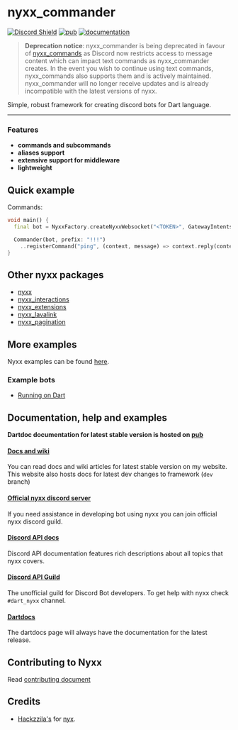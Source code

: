 # nyxx_commander

[![Discord Shield](https://discordapp.com/api/guilds/846136758470443069/widget.png?style=shield)](https://discord.gg/nyxx)
[![pub](https://img.shields.io/pub/v/nyxx_commander.svg)](https://pub.dartlang.org/packages/nyxx_commander)
[![documentation](https://img.shields.io/badge/Documentation-nyxx_interactions-yellow.svg)](https://www.dartdocs.org/documentation/nyxx_commander/latest/)

> **Deprecation notice**: nyxx_commander is being deprecated in favour of [nyxx_commands](https://pub.dev/packages/nyxx_commands) as Discord now restricts access to message content which can impact text commands as nyxx_commander creates. In the event you wish to continue using text commands, nyxx_commands also supports them and is actively maintained. nyxx_commander will no longer receive updates and is already incompatible with the latest versions of nyxx.

Simple, robust framework for creating discord bots for Dart language.

<hr />

### Features

- **commands and subcommands**
- **aliases support**
- **extensive support for middleware**
- **lightweight**

## Quick example

Commands:
```dart
void main() {
  final bot = NyxxFactory.createNyxxWebsocket("<TOKEN>", GatewayIntents.allUnprivileged);

  Commander(bot, prefix: "!!!")
    ..registerCommand("ping", (context, message) => context.reply(content: "Pong!"));
}
```

## Other nyxx packages

- [nyxx](https://github.com/nyxx-discord/nyxx)
- [nyxx_interactions](https://github.com/nyxx-discord/nyxx_interactions)
- [nyxx_extensions](https://github.com/nyxx-discord/nyxx_extensions)
- [nyxx_lavalink](https://github.com/nyxx-discord/nyxx_lavalink)
- [nyxx_pagination](https://github.com/nyxx-discord/nyxx_pagination)

## More examples

Nyxx examples can be found [here](https://github.com/nyxx-discord/nyxx_commander/tree/dev/example).

### Example bots
- [Running on Dart](https://github.com/l7ssha/running_on_dart)

## Documentation, help and examples

**Dartdoc documentation for latest stable version is hosted on [pub](https://www.dartdocs.org/documentation/nyxx_commander/latest/)**

#### [Docs and wiki](https://nyxx.l7ssha.xyz)
You can read docs and wiki articles for latest stable version on my website. This website also hosts docs for latest
dev changes to framework (`dev` branch)

#### [Official nyxx discord server](https://discord.gg/nyxx)
If you need assistance in developing bot using nyxx you can join official nyxx discord guild.

#### [Discord API docs](https://discordapp.com/developers/docs/intro)
Discord API documentation features rich descriptions about all topics that nyxx covers.

#### [Discord API Guild](https://discord.gg/discord-api)
The unofficial guild for Discord Bot developers. To get help with nyxx check `#dart_nyxx` channel.

#### [Dartdocs](https://www.dartdocs.org/documentation/nyxx_commander/latest/)
The dartdocs page will always have the documentation for the latest release.

## Contributing to Nyxx

Read [contributing document](https://github.com/nyxx-discord/nyxx_commander/blob/dev/CONTRIBUTING.md)

## Credits

* [Hackzzila's](https://github.com/Hackzzila) for [nyx](https://github.com/Hackzzila/nyx).

